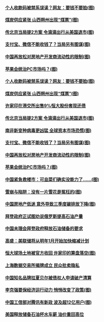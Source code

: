 #### [个人收款码被禁系误读？网友：要钱不要脸(图)](../pages/p5/990739.md) 
#### [煤炭供应紧张 山西朔州出现“煤票”(图)](../pages/p5/990728.md) 
#### [传北京当局提2方案 令滴滴出行从美国退市(图)](../pages/p5/990695.md) 
#### [支付宝、微信不能收钱了？当局另有图谋(图)](../pages/p5/990685.md) 
#### [中国再放松对房地产开发商流动性的限制(图)](../pages/p5/990638.md) 
#### [苹果会统治PC市场吗？(图)](../pages/p5/990649.md) 
#### [个人收款码被禁系误读？网友：要钱不要脸(图)](../pages/p5/990739.md) 
#### [煤炭供应紧张 山西朔州出现“煤票”(图)](../pages/p5/990728.md) 
#### [许家印在港交所出售9%恒大股份套现还债](../pages/p5/990706.md) 
#### [传北京当局提2方案 令滴滴出行从美国退市(图)](../pages/p5/990695.md) 
#### [南非新变种病毒更凶猛 全球资本市场恐慌(图)](../pages/p5/990690.md) 
#### [支付宝、微信不能收钱了？当局另有图谋(图)](../pages/p5/990685.md) 
#### [中国再放松对房地产开发商流动性的限制(图)](../pages/p5/990638.md) 
#### [苹果会统治PC市场吗？(图)](../pages/p5/990649.md) 
#### [中国紧急救楼市：可韭菜们确实没能力了……(图)](../pages/p5/990641.md) 
#### [雪崩与陷阱：没有一片雪花是冤枉的(图)](../pages/p5/990639.md) 
#### [中国房地产低迷 意外导致三季度碳排放下降(图)](../pages/p5/990626.md) 
#### [拜登政府正试图劝说俄罗斯提高石油产量](../pages/p5/990624.md) 
#### [中国未理会拜登政府释放石油储备的要求](../pages/p5/990623.md) 
#### [高盛：美联储将从明年1月开始加快缩减计划](../pages/p5/990622.md) 
#### [恒大球场土地被官方收回 许家印的算盘落空(图)](../pages/p5/990603.md) 
#### [上海数据交易所揭牌成立 民众批卖隐私](../pages/p5/990601.md) 
#### [中国知名品牌拉夏贝尔被债权人申请破产清算](../pages/p5/990600.md) 
#### [李克强要保经济运行动力 悄悄改变了政策(图)](../pages/p5/990534.md) 
#### [中国工信部对腾讯有新政 波及超12亿用户(图)](../pages/p5/990589.md) 
#### [美国释放储备石油杯水车薪 油价重回高位](../pages/p5/990584.md) 
